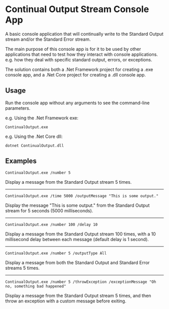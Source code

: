 # Continual Output Stream Console App

A basic console application that will continually write to the Standard Output stream and/or the Standard Error stream.

The main purpose of this console app is for it to be used by other applications that need to test how they interact with console applications. e.g. how they deal with specific standard output, errors, or exceptions.

The solution contains both a .Net Framework project for creating a .exe console app, and a .Net Core project for creating a .dll console app.

## Usage

Run the console app without any arguments to see the command-line parameters.

e.g. Using the .Net Framework exe:

```Cmd
ContinualOutput.exe
```

e.g. Using the .Net Core dll:

```Cmd
dotnet ContinualOutput.dll
```

## Examples

```Cmd
ContinualOutput.exe /number 5
```

Display a message from the Standard Output stream 5 times.

---

```Cmd
ContinualOutput.exe /time 5000 /outputMessage "This is some output."
```

Display the message "This is some output." from the Standard Output stream for 5 seconds (5000 milliseconds).

---

```Cmd
ContinualOutput.exe /number 100 /delay 10
```

Display a message from the Standard Output stream 100 times, with a 10 millisecond delay between each message (default delay is 1 second).

---

```Cmd
ContinualOutput.exe /number 5 /outputType All
```

Display a message from both the Standard Output and Standard Error streams 5 times.

---

```Cmd
ContinualOutput.exe /number 5 /throwException /exceptionMessage "Oh no, something bad happened"
```

Display a message from the Standard Output stream 5 times, and then throw an exception with a custom message before exiting.